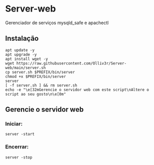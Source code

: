 # Server-web
Gerenciador de serviços mysqld_safe e apachectl

## Instalação
```
apt update -y
apt upgrade -y
apt install wget -y
wget https://raw.githubusercontent.com/Olliv3r/Server-web/main/server.sh
cp server.sh $PREFIX/bin/server
chmod +x $PREFIX/bin/server
server
[ -f server.sh ] && rm server.sh
echo -e "\e[32mGerencie o servidor web com este script\nAltere o script ao seu gosto\n\e[0m"
```

## Gerencie o servidor web
### Iniciar:
```
server -start
```
### Encerrar:
```
server -stop
```
